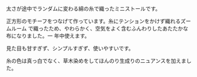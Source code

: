 太さが途中でランダムに変わる綿の糸で織ったミニストールです。

正方形のモチーフをつなげて作っています。糸にテンションをかけず織れるズームルーム
で織ったため、やわらかく、空気をよく含むふんわりしたあたたかな布になりました。一
年中使えます。

見た目も甘すぎず、シンプルすぎず、使いやすいです。

糸の色は真っ白でなく、草木染めをしてほんのり生成りのニュアンスを加えました。
